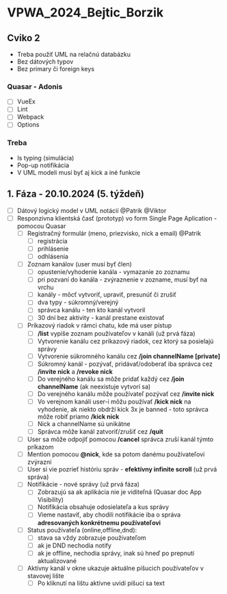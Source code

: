 # VPWA_2024_Bejtic_Borzik
## Cviko 2
- Treba použiť UML na relačnú databázku
- Bez dátových typov
- Bez primary či foreign keys
### Quasar - Adonis 
- [ ] VueEx
- [ ] Lint
- [ ] Webpack
- [ ] Options

### Treba
- Is typing (simulácia)
- Pop-up notifikácia
- V UML modeli musí byť aj kick a iné funkcie

## 1. Fáza - 20.10.2024 (5. týždeň)
- [ ] Dátový logický model v UML notácií @Patrik @Viktor
- [ ] Responzívna klientská časť (prototyp) vo form Single Page Aplication - pomocou Quasar 
    - [ ] Registračný formulár (meno, priezvisko, nick a email) @Patrik
      - [ ] registrácia
      - [ ] prihlásenie
      - [ ] odhlásenia
    - [ ] Zoznam kanálov (user musí byť člen)
      - [ ] opustenie/vyhodenie kanála - vymazanie zo zoznamu
      - [ ] pri pozvaní do kanála - zvýraznenie v zozname, musí byť na vrchu
      - [ ] kanály - môcť vytvoriť, upraviť, presunúť či zrušiť
      - [ ] dva typy - súkromný/verejný
      - [ ] správca kanálu - ten kto kanál vytvoril
      - [ ] 30 dní bez aktivity - kanál prestane existovať
    - [ ] Príkazový riadok v rámci chatu, kde má user pístup
      - [ ] **/list** vypíše zoznam používateľov v kanáli (už prvá fáza)
      - [ ] Vytvorenie kanálu cez príkazový riadok, cez ktorý sa posielajú správy
      - [ ] Vytvorenie súkromného kanálu cez **/join channelName [private]**
      - [ ] Súkromný kanál - pozývať, pridávať/odoberať iba správca cez **/invite nick** a **/revoke nick**
      - [ ] Do verejného kanálu sa môže pridať každý cez **/join channelName** (ak neexistuje vytvorí sa)
      - [ ] Do verejného kanálu môže používateľ pozývať cez **/invite nick**
      - [ ] Vo verejnom kanáli user-i môžu používať **/kick nick** na vyhodenie, ak niekto obdrží kick 3x je banned - toto správca môže robiť priamo **/kick nick**
      - [ ] Nick a channelName sú unikátne
      - [ ] Správca môže kanál zatvoriť/zrušiť cez **/quit**
    - [ ] User sa môže odpojiť pomocou **/cancel** správca zruší kanál týmto príkazom
    - [ ] Mention pomocou **@nick**, kde sa potom danému používateľovi zvýrazní
    - [ ] User si vie pozrieť históriu správ - **efektívny infinite scroll** (už prvá správa)
    - [ ] Notifikácie - nové správy (už prvá fáza)
      - [ ] Zobrazujú sa ak aplikácia nie je viditeľná (Quasar doc App Visibility)
      - [ ] Notifikácia obsahuje odosielateľa a kus správy
      - [ ] Vieme nastaviť, aby chodili notifikácie iba o správa **adresovaných konkrétnemu používateľovi**
    - [ ] Status používateľa (online,offline,dnd):
      - [ ] stava sa vždy zobrazuje používateľom
      - [ ] ak je DND nechodia notify
      - [ ] ak je offline, nechodia správy, inak sú hneď po prepnutí aktualizované
    - [ ] Aktívny kanál v okne ukazuje aktuálne píšucich používateľov v stavovej lište
      - [ ] Po kliknutí na lištu aktívne uvidí píšuci sa text 